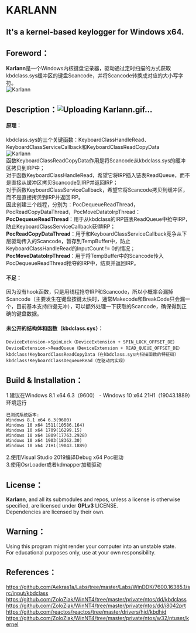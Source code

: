 
# KARLANN
## It's a kernel-based keylogger for Windows x64.
## Foreword：
**Karlann**是一个Windows内核键盘记录器，驱动通过定时扫描的方式获取kbdclass.sys缓冲区的键盘Scancode，并将Scancode转换成对应的大小写字符。  
![Karlann](https://user-images.githubusercontent.com/41336794/187206064-15c9149a-caae-46c1-afa6-8a49efe0f3c8.gif)  
## Description：![Uploading Karlann.gif…]()

#### 原理：
kbdclass.sys的三个关键函数：KeyboardClassHandleRead、KeyboardClassServiceCallback和KeyboardClassReadCopyData  
![Karlann](https://user-images.githubusercontent.com/41336794/187205549-92e005c0-d7d5-4f4e-bdee-130a49b00180.jpg)  
函数KeyboardClassReadCopyData作用是将Scancode从kbdclass.sys的缓冲区拷贝到IRP中；  
对于函数KeyboardClassHandleRead，希望它将IRP插入链表ReadQueue，而不是直接从缓冲区拷贝Scancode到IRP并返回IRP；  
对于函数KeyboardClassServiceCallback，希望它将Scancode拷贝到缓冲区，而不是直接拷贝到IRP并返回IRP。  
因此创建三个线程，分别为：PocDequeueReadThread，PocReadCopyDataThread，PocMoveDatatoIrpThread：  
**PocDequeueReadThread**：用于从kbdclass的IRP链表ReadQueue中抢夺IRP，防止KeyboardClassServiceCallback获得IRP；  
**PocReadCopyDataThread**：用于和KeyboardClassServiceCallback竞争从下层驱动传入的Scancode，暂存到TempBuffer中，防止KeyboardClassHandleRead的InputCount != 0的情况；  
**PocMoveDatatoIrpThread**：用于将TempBuffer中的Scancode传入PocDequeueReadThread抢夺的IRP中，结束并返回IRP。  
#### 不足：
因为没有hook函数，只是用线程抢夺IRP和Scancode，所以小概率会漏掉Scancode（主要发生在键盘按键太快时，通常Makecode和BreakCode只会漏一个，目前基本支持四键无冲），可以额外处理一下获取的Scancode，确保得到正确的键盘数据。  
#### 未公开的结构体和函数（kbdclass.sys）：
```
DeviceExtension->SpinLock（DeviceExtension + SPIN_LOCK_OFFSET_DE）  
DeviceExtension->ReadQueue（DeviceExtension + READ_QUEUE_OFFSET_DE）  
kbdclass!KeyboardClassReadCopyData（在kbdclass.sys内扫描函数的特征码）  
kbdclass!KeyboardClassDequeueRead（在驱动内实现）  
```
## Build & Installation：
1.建议在Windows 8.1 x64 6.3（9600） - Windows 10 x64 21H1（19043.1889）环境运行  
```
已测试系统版本:  
Windows 8.1 x64 6.3(9600)
Windows 10 x64 1511(10586.164)
Windows 10 x64 1709(16299.15)
Windows 10 x64 1809(17763.2928) 
Windows 10 x64 1903(18362.30) 
Windows 10 x64 21H1(19043.1889)  
```
2.使用Visual Studio 2019编译Debug x64 Poc驱动  
3.使用OsrLoader或者kdmapper加载驱动  
## License：
**Karlann**, and all its submodules and repos, unless a license is otherwise specified, are licensed under **GPLv3** LICENSE.  
Dependencies are licensed by their own.  
## Warning：
Using this program might render your computer into an unstable state.  
For educational purposes only, use at your own responsibility.  
## References：
https://github.com/Aekras1a/Labs/tree/master/Labs/WinDDK/7600.16385.1/src/input/kbdclass  
https://github.com/ZoloZiak/WinNT4/tree/master/private/ntos/dd/kbdclass  
https://github.com/ZoloZiak/WinNT4/tree/master/private/ntos/dd/i8042prt  
https://github.com/reactos/reactos/tree/master/drivers/hid/kbdhid  
https://github.com/ZoloZiak/WinNT4/tree/master/private/ntos/w32/ntuser/kernel  
